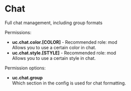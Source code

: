 Chat
====
Full chat management, including group formats


Permissions: <br>
* **uc.chat.color.[COLOR]** - Recommended role: mod<br>Allows you to use a certain color in chat.
* **uc.chat.style.[STYLE]** - Recommended role: mod<br>Allows you to use a certain style in chat.

Permission options: <br>
* **uc.chat.group**<br>Which section in the config is used for chat formatting.

